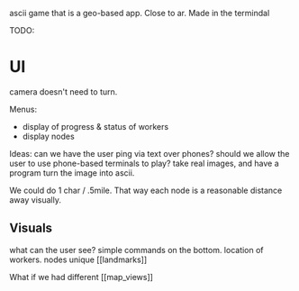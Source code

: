 

ascii game that is a geo-based app. Close to ar. Made in the termindal

TODO:

# UI

camera doesn't need to turn.

Menus:
- display of progress & status of workers
- display nodes


Ideas:
can we have the user ping via text over phones?
should we allow the user to use phone-based terminals to play? 
take real images, and have a program turn the image into ascii.

We could do 1 char / .5mile. That way each node is a reasonable distance away visually. 

## Visuals

what can the user see?
simple commands on the bottom.
location of workers.
nodes
unique [[landmarks]]

What if we had different [[map_views]]
